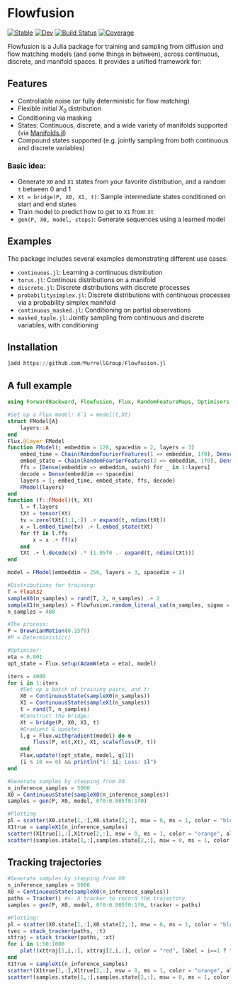 # Flowfusion

[![Stable](https://img.shields.io/badge/docs-stable-blue.svg)](https://MurrellGroup.github.io/Flowfusion.jl/stable/)
[![Dev](https://img.shields.io/badge/docs-dev-blue.svg)](https://MurrellGroup.github.io/Flowfusion.jl/dev/)
[![Build Status](https://github.com/MurrellGroup/Flowfusion.jl/actions/workflows/CI.yml/badge.svg?branch=main)](https://github.com/MurrellGroup/Flowfusion.jl/actions/workflows/CI.yml?query=branch%3Amain)
[![Coverage](https://codecov.io/gh/MurrellGroup/Flowfusion.jl/branch/main/graph/badge.svg)](https://codecov.io/gh/MurrellGroup/Flowfusion.jl)



Flowfusion is a Julia package for training and sampling from diffusion and flow matching models (and some things in between), across continuous, discrete, and manifold spaces. It provides a unified framework for:

## Features

- Controllable noise (or fully deterministic for flow matching)
- Flexible initial $X_0$ distribution
- Conditioning via masking
- States: Continuous, discrete, and a wide variety of manifolds supported (via [Manifolds.jl](https://github.com/JuliaManifolds/Manifolds.jl))
- Compound states supported (e.g. jointly sampling from both continuous and discrete variables)

### Basic idea:
- Generate `X0` and `X1` states from your favorite distribution, and a random `t` between 0 and 1
- `Xt = bridge(P, X0, X1, t)`: Sample intermediate states conditioned on start and end states
- Train model to predict how to get to `X1` from `Xt`
- `gen(P, X0, model, steps)`: Generate sequences using a learned model

## Examples

The package includes several examples demonstrating different use cases:

- `continuous.jl`: Learning a continuous distribution
- `torus.jl`: Continous distributions on a manifold
- `discrete.jl`: Discrete distributions with discrete processes
- `probabilitysimplex.jl`: Discrete distributions with continuous processes via a probability simplex manifold
- `continuous_masked.jl`: Conditioning on partial observations
- `masked_tuple.jl`: Jointly sampling from continuous and discrete variables, with conditioning

## Installation

```julia
]add https://github.com/MurrellGroup/Flowfusion.jl
```

## A full example

```julia
using ForwardBackward, Flowfusion, Flux, RandomFeatureMaps, Optimisers, Plots

#Set up a Flux model: X̂1 = model(t,Xt)
struct FModel{A}
    layers::A
end
Flux.@layer FModel
function FModel(; embeddim = 128, spacedim = 2, layers = 3)
    embed_time = Chain(RandomFourierFeatures(1 => embeddim, 1f0), Dense(embeddim => embeddim, swish))
    embed_state = Chain(RandomFourierFeatures(2 => embeddim, 1f0), Dense(embeddim => embeddim, swish))
    ffs = [Dense(embeddim => embeddim, swish) for _ in 1:layers]
    decode = Dense(embeddim => spacedim)
    layers = (; embed_time, embed_state, ffs, decode)
    FModel(layers)
end
function (f::FModel)(t, Xt)
    l = f.layers
    tXt = tensor(Xt)
    tv = zero(tXt[1:1,:]) .+ expand(t, ndims(tXt))
    x = l.embed_time(tv) .+ l.embed_state(tXt)
    for ff in l.ffs
        x = x .+ ff(x)
    end
    tXt .+ l.decode(x) .* (1.05f0 .- expand(t, ndims(tXt))) 
end

model = FModel(embeddim = 256, layers = 3, spacedim = 2)

#Distributions for training:
T = Float32
sampleX0(n_samples) = rand(T, 2, n_samples) .+ 2
sampleX1(n_samples) = Flowfusion.random_literal_cat(n_samples, sigma = T(0.05))
n_samples = 400

#The process:
P = BrownianMotion(0.15f0)
#P = Deterministic()

#Optimizer:
eta = 0.001
opt_state = Flux.setup(AdamW(eta = eta), model)

iters = 4000
for i in 1:iters
    #Set up a batch of training pairs, and t:
    X0 = ContinuousState(sampleX0(n_samples))
    X1 = ContinuousState(sampleX1(n_samples))
    t = rand(T, n_samples)
    #Construct the bridge:
    Xt = bridge(P, X0, X1, t)
    #Gradient & update:
    l,g = Flux.withgradient(model) do m
        floss(P, m(t,Xt), X1, scalefloss(P, t))
    end
    Flux.update!(opt_state, model, g[1])
    (i % 10 == 0) && println("i: $i; Loss: $l")
end

#Generate samples by stepping from X0
n_inference_samples = 5000
X0 = ContinuousState(sampleX0(n_inference_samples))
samples = gen(P, X0, model, 0f0:0.005f0:1f0)

#Plotting
pl = scatter(X0.state[1,:],X0.state[2,:], msw = 0, ms = 1, color = "blue", alpha = 0.5, size = (400,400), legend = :topleft, label = "X0")
X1true = sampleX1(n_inference_samples)
scatter!(X1true[1,:],X1true[2,:], msw = 0, ms = 1, color = "orange", alpha = 0.5, label = "X1 (true)")
scatter!(samples.state[1,:],samples.state[2,:], msw = 0, ms = 1, color = "green", alpha = 0.5, label = "X1 (generated)")
```

## Tracking trajectories

```julia
#Generate samples by stepping from X0
n_inference_samples = 5000
X0 = ContinuousState(sampleX0(n_inference_samples))
paths = Tracker() #<- A tracker to record the trajectory
samples = gen(P, X0, model, 0f0:0.005f0:1f0, tracker = paths)

#Plotting:
pl = scatter(X0.state[1,:],X0.state[2,:], msw = 0, ms = 1, color = "blue", alpha = 0.5, size = (400,400), legend = :topleft, label = "X0")
tvec = stack_tracker(paths, :t)
xttraj = stack_tracker(paths, :xt)
for i in 1:50:1000
    plot!(xttraj[1,i,:], xttraj[2,i,:], color = "red", label = i==1 ? "Trajectory" : :none, alpha = 0.4)
end
X1true = sampleX1(n_inference_samples)
scatter!(X1true[1,:],X1true[2,:], msw = 0, ms = 1, color = "orange", alpha = 0.5, label = "X1 (true)")
scatter!(samples.state[1,:],samples.state[2,:], msw = 0, ms = 1, color = "green", alpha = 0.5, label = "X1 (generated)")
```